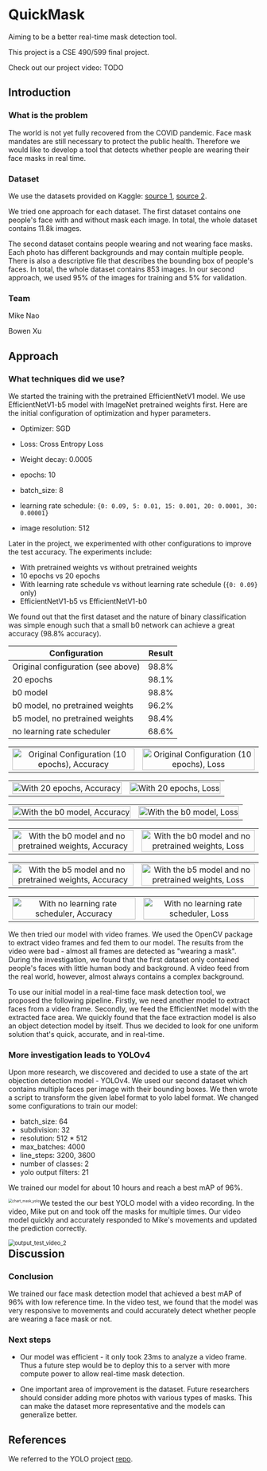 # QuickMask

Aiming to be a better real-time mask detection tool. 

This project is a CSE 490/599 final project. 

Check out our project video: TODO


## Introduction

### What is the problem

The world is not yet fully recovered from the COVID pandemic. Face mask mandates are still necessary to protect the public health. Therefore we would like to develop a tool that detects whether people are wearing their face masks in real time. 

### Dataset

We use the datasets provided on Kaggle: [source 1](https://www.kaggle.com/ashishjangra27/face-mask-12k-images-dataset), [source 2](https://www.kaggle.com/andrewmvd/face-mask-detection). 

We tried one approach for each dataset. The first dataset contains one people's face with and without mask each image. In total, the whole dataset contains 11.8k images. 

The second dataset contains people wearing and not wearing face masks. Each photo has different backgrounds and may contain multiple people. There is also a descriptive file that describes the bounding box of people's faces. In total, the whole dataset contains 853 images. In our second approach, we used 95% of the images for training and 5% for validation. 

### Team

Mike Nao

Bowen Xu

## Approach

### What techniques did we use?

We started the training with the pretrained EfficientNetV1 model. We use EfficientNetV1-b5 model with ImageNet pretrained weights first. Here are the initial configuration of optimization and hyper parameters. 

- Optimizer: SGD

- Loss: Cross Entropy Loss

- Weight decay: 0.0005

- epochs: 10

- batch_size: 8

- learning rate schedule: `{0: 0.09, 5: 0.01, 15: 0.001, 20: 0.0001, 30: 0.00001}`

- image resolution: 512

Later in the project,  we experimented with other configurations to improve the test accuracy. The experiments include:

- With pretrained weights vs without pretrained weights
- 10 epochs vs 20 epochs
- With learning rate schedule vs without learning rate schedule (`{0: 0.09}` only)
- EfficientNetV1-b5 vs EfficientNetV1-b0

We found out that the first dataset and the nature of binary classification was simple enough such that a small b0 network can achieve a great accuracy (98.8% accuracy). 

| Configuration                      | Result |
| ---------------------------------- | ------ |
| Original configuration (see above) | 98.8%  |
| 20 epochs                          | 98.1%  |
| b0 model                           | 98.8%  |
| b0 model, no pretrained weights    | 96.2%  |
| b5 model, no pretrained weights    | 98.4%  |
| no learning rate scheduler         | 68.6%  |

|                                                                                                                                        |                                                                                                                               |
| :------------------------------------------------------------------------------------------------------------------------------------: | :---------------------------------------------------------------------------------------------------------------------------: |
| <img src="graphs/Original Configuration (10 epochs), Accuracy.png" alt="Original Configuration (10 epochs), Accuracy" width="100%;" /> | <img src="graphs/Original Configuration (10 epochs), Loss.png" alt="Original Configuration (10 epochs), Loss" width="100%;"/> |

|                                                                                                                                        |                                                                                                                               |
| :------------------------------------------------------------------------------------------------------------------------------------: | :---------------------------------------------------------------------------------------------------------------------------: |
| <img src="graphs/With 20 epochs, Accuracy.png" alt="With 20 epochs, Accuracy" width="100%;" /> | <img src="graphs/With 20 epochs, Loss.png" alt="With 20 epochs, Loss" width="100%;"/> |

|                                                                                                                                        |                                                                                                                               |
| :------------------------------------------------------------------------------------------------------------------------------------: | :---------------------------------------------------------------------------------------------------------------------------: |
| <img src="graphs/With the b0 model, Accuracy.png" alt="With the b0 model, Accuracy" width="100%;" /> | <img src="graphs/With the b0 model, Loss.png" alt="With the b0 model, Loss" width="100%;"/> |

|                                                                                                                                        |                                                                                                                               |
| :------------------------------------------------------------------------------------------------------------------------------------: | :---------------------------------------------------------------------------------------------------------------------------: |
| <img src="graphs/With the b0 model and no pretrained weights, Accuracy.png" alt="With the b0 model and no pretrained weights, Accuracy" width="100%;" /> | <img src="graphs/With the b0 model and no pretrained weights, Loss.png" alt="With the b0 model and no pretrained weights, Loss" width="100%;"/> |

|                                                                                                                                        |                                                                                                                               |
| :------------------------------------------------------------------------------------------------------------------------------------: | :---------------------------------------------------------------------------------------------------------------------------: |
| <img src="graphs/With the b5 model and no pretrained weights, Accuracy.png" alt="With the b5 model and no pretrained weights, Accuracy" width="100%;" /> | <img src="graphs/With the b5 model and no pretrained weights, Loss.png" alt="With the b5 model and no pretrained weights, Loss" width="100%;"/> |

|                                                                                                                                        |                                                                                                                               |
| :------------------------------------------------------------------------------------------------------------------------------------: | :---------------------------------------------------------------------------------------------------------------------------: |
| <img src="graphs/With no learning rate scheduler, Accuracy.png" alt="With no learning rate scheduler, Accuracy" width="100%;" /> | <img src="graphs/With no learning rate scheduler, Loss.png" alt="With no learning rate scheduler, Loss" width="100%;"/> |


We then tried our model with video frames. We used the OpenCV package to extract video frames and fed them to our model. The results from the video were bad - almost all frames are detected as "wearing a mask". During the investigation, we found that the first dataset only contained people's faces with little human body and background. A video feed from the real world, however, almost always contains a complex background. 

To use our initial model in a real-time face mask detection tool, we proposed the following pipeline. Firstly, we need another model to extract faces from a video frame. Secondly, we feed the EfficientNet model with the extracted face area. We quickly found that the face extraction model is also an object detection model by itself. Thus we decided to look for one uniform solution that's quick, accurate, and in real-time. 

### More investigation leads to YOLOv4

Upon more research, we discovered and decided to use a state of the art objection detection model - YOLOv4. We used our second dataset which contains multiple faces per image with their bounding boxes. We then wrote a script to transform the given label format to yolo label format. We changed some configurations to train our model:

- batch_size: 64
- subdivision: 32
- resolution: 512 * 512
- max_batches: 4000
- line_steps: 3200, 3600
- number of classes: 2
- yolo output filters: 21

We trained our model for about 10 hours and reach a best mAP of 96%. 

<img src="chart_mask_yolo.png" alt="chart_mask_yolo" style="zoom:50%; float:left;" />

We tested the our best YOLO model with a video recording. In the video, Mike put on and took off the masks for multiple times. Our video model quickly and accurately responded to Mike's movements and updated the prediction correctly. 

<img src="output_test_video_2.gif" alt="output_test_video_2" style="float:left; zoom:80%" />

## Discussion

### Conclusion

We trained our face mask detection model that achieved a best mAP of 96% with low reference time. In the video test, we found that the model was very responsive to movements and could accurately detect whether people are wearing a face mask or not. 

### Next steps

- Our model was efficient - it only took 23ms to analyze a video frame. Thus a future step would be to deploy this to a server with more compute power to allow real-time mask detection. 

- One important area of improvement is the dataset. Future researchers should consider adding more photos with various types of masks. This can make the dataset more representative and the models can generalize better. 

## References

We referred to the YOLO project [repo](https://github.com/AlexeyAB/darknet). 